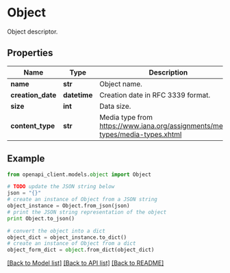 # Object

Object descriptor.

## Properties
Name | Type | Description | Notes
------------ | ------------- | ------------- | -------------
**name** | **str** | Object name. | 
**creation_date** | **datetime** | Creation date in RFC 3339 format. | 
**size** | **int** | Data size. | 
**content_type** | **str** | Media type from https://www.iana.org/assignments/media-types/media-types.xhtml | [default to 'application/octet-stream']

## Example

```python
from openapi_client.models.object import Object

# TODO update the JSON string below
json = "{}"
# create an instance of Object from a JSON string
object_instance = Object.from_json(json)
# print the JSON string representation of the object
print Object.to_json()

# convert the object into a dict
object_dict = object_instance.to_dict()
# create an instance of Object from a dict
object_form_dict = object.from_dict(object_dict)
```
[[Back to Model list]](../README.md#documentation-for-models) [[Back to API list]](../README.md#documentation-for-api-endpoints) [[Back to README]](../README.md)


